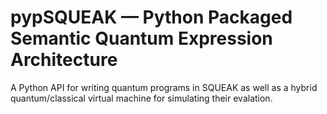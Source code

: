 # pypSQUEAK — Python Packaged Semantic Quantum Expression Architecture 
A Python API for writing quantum programs in SQUEAK as well as a hybrid quantum/classical virtual machine for simulating their evalation.
